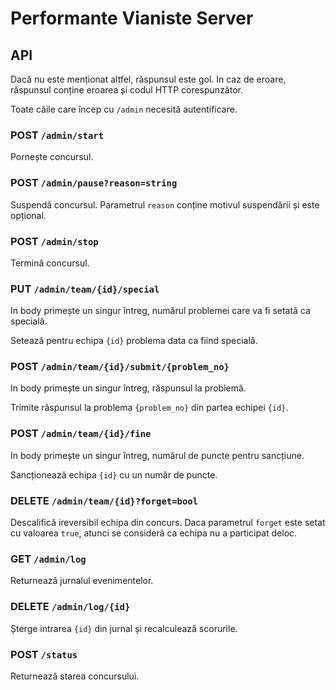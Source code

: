 # Performante Vianiste Server

## API

Dacă nu este menționat altfel, răspunsul este gol. In caz de eroare,
răspunsul conține eroarea și codul HTTP corespunzător.

Toate căile care încep cu `/admin` necesită autentificare.

### POST `/admin/start`

Pornește concursul.

### POST `/admin/pause?reason=string`

Suspendă concursul. Parametrul `reason` conține motivul suspendării și este
opțional.

### POST `/admin/stop`

Termină concursul.

### PUT `/admin/team/{id}/special`

In body primește un singur întreg, numărul problemei care va fi setată ca
specială.

Setează pentru echipa `{id}` problema data ca fiind specială.

### POST `/admin/team/{id}/submit/{problem_no}`

In body primește un singur întreg, răspunsul la problemă.

Trimite răspunsul la problema `{problem_no}` din partea echipei `{id}`.

### POST `/admin/team/{id}/fine`

In body primește un singur întreg, numărul de puncte pentru sancțiune.

Sancționează echipa `{id}` cu un număr de puncte.

### DELETE `/admin/team/{id}?forget=bool`

Descalifică ireversibil echipa din concurs. Daca parametrul `forget` este setat
cu valoarea `true`, atunci se consideră ca echipa nu a participat deloc.

### GET `/admin/log`

Returnează jurnalul evenimentelor.

### DELETE `/admin/log/{id}`

Șterge intrarea `{id}` din jurnal și recalculează scorurile.


### POST `/status`

Returnează starea concursului.

